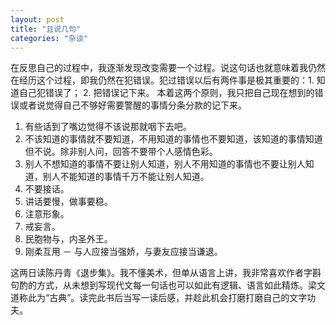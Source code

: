 ```yaml
---
layout: post
title: "且说几句"
categories: "杂谈"
---
```


在反思自己的过程中，我逐渐发现改变需要一个过程。说这句话也就意味着我仍然在经历这个过程，即我仍然在犯错误。犯过错误以后有两件事是极其重要的：1. 知道自己犯错误了； 2. 把错误记下来。 本着这两个原则，我只把自己现在想到的错误或者说觉得自己不够好需要警醒的事情分条分款的记下来。

1. 有些话到了嘴边觉得不该说那就咽下去吧。
2. 不该知道的事情就不要知道，不用知道的事情也不要知道，该知道的事情知道但不说。除非别人问，回答不要带个人感情色彩。
3. 别人不想知道的事情不要让别人知道，别人不用知道的事情也不要让别人知道，别人不能知道的事情千万不能让别人知道。
3. 不要接话。
4. 讲话要慢，做事要稳。
5. 注意形象。
6. 戒妄言。
7. 民胞物与，内圣外王。
8. 刚柔互用 － 与人应接当强娇，与妻友应接当谦退。

这两日读陈丹青《退步集》。我不懂美术，但单从语言上讲，我非常喜欢作者字斟句酌的方式，从未想到写现代文每一句话也可以如此有逻辑、语言如此精炼。梁文道称此为“古典”。读完此书后当写一读后感，并趁此机会打磨打磨自己的文字功夫。